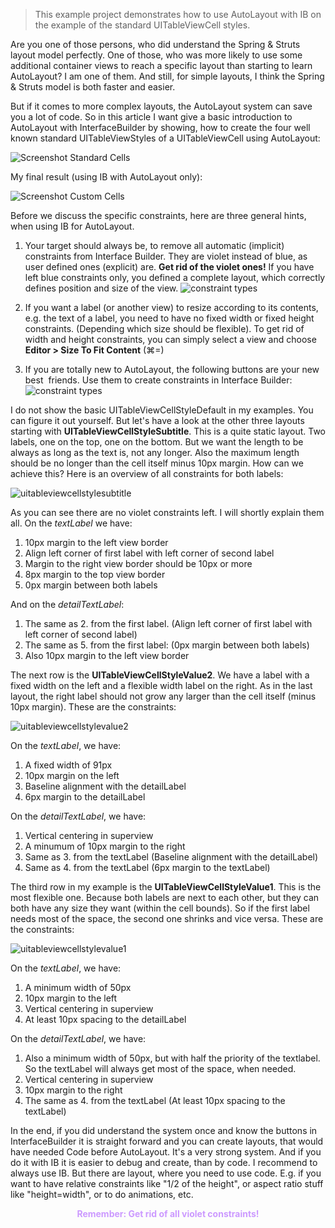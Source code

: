 > This example project demonstrates how to use AutoLayout with IB on the example of the standard UITableViewCell styles.

Are you one of those persons, who did understand the Spring & Struts layout model perfectly. One of those, who was more likely to use some additional container views to reach a specific layout than starting to learn AutoLayout? I am one of them. And still, for simple layouts, I think the Spring & Struts model is both faster and easier.

But if it comes to more complex layouts, the AutoLayout system can save you a lot of code. So in this article I want give a basic introduction to AutoLayout with InterfaceBuilder by showing, how to create the four well known standard UITableViewStyles of a UITableViewCell using AutoLayout:

![Screenshot Standard Cells](assets/screen_standard.png "Screenshot Standard Cells")

My final result (using IB with AutoLayout only):

![Screenshot Custom Cells](assets/screen_autolayout.png "Screenshot Custom Cells")

Before we discuss the specific constraints, here are three general hints, when using IB for AutoLayout.

1. Your target should always be, to remove all automatic (implicit) constraints from Interface Builder. They are violet instead of blue, as user defined ones (explicit) are. **Get rid of the violet ones!** If you have left blue constraints only, you defined a complete layout, which correctly defines position and size of the view. ![constraint types](assets/editorvsuser.jpg "constraint types")

1. If you want a label (or another view) to resize according to its contents, e.g. the text of a label, you need to have no fixed width or fixed height constraints. (Depending which size should be flexible). To get rid of width and height constraints, you can simply select a view and choose **Editor > Size To Fit Content** (⌘=)

1. If you are totally new to AutoLayout, the following buttons are your new best  friends. Use them to create constraints in Interface Builder:  
 ![constraint types](assets/autolayoutcontrols.png "constraint types")

I do not show the basic UITableViewCellStyleDefault in my examples. You can figure it out yourself. But let's have a look at the other three layouts starting with **UITableViewCellStyleSubtitle**. This is a quite static layout. Two labels, one on the top, one on the bottom. But we want the length to be always as long as the text is, not any longer. Also the maximum length should be no longer than the cell itself minus 10px margin. How can we achieve this? Here is an overview of all constraints for both labels:

![uitableviewcellstylesubtitle](assets/uitableviewcellstylesubtitle.jpg "uitableviewcellstylesubtitle")

As you can see there are no violet constraints left. I will shortly explain them all. On the *textLabel* we have:

1. 10px margin to the left view border
1. Align left corner of first label with left corner of second label
1. Margin to the right view border should be 10px or more
1. 8px margin to the top view border
1. 0px margin between both labels

And on the *detailTextLabel*:

1. The same as 2. from the first label. (Align left corner of first label with left corner of second label)
1. The same as 5. from the first label: (0px margin between both labels)
1. Also 10px margin to the left view border

The next row is the **UITableViewCellStyleValue2**. We have a label with a fixed width on the left and a flexible width label on the right. As in the last layout, the right label should not grow any larger than the cell itself (minus 10px margin). These are the constraints:

![uitableviewcellstylevalue2](assets/uitableviewcellstylevalue2.jpg "uitableviewcellstylevalue2")

On the *textLabel*, we have:

1. A fixed width of 91px
1. 10px margin on the left
1. Baseline alignment with the detailLabel
1. 6px margin to the detailLabel

On the *detailTextLabel*, we have:

1. Vertical centering in superview
1. A minumum of 10px margin to the right
1. Same as 3. from the textLabel (Baseline alignment with the detailLabel)
1. Same as 4. from the textLabel (6px margin to the textLabel)

The third row in my example is the **UITableViewCellStyleValue1**. This is the most flexible one. Because both labels are next to each other, but they can both have any size they want (within the cell bounds). So if the first label needs most of the space, the second one shrinks and vice versa. These are the constraints:

![uitableviewcellstylevalue1](assets/uitableviewcellstylevalue1.jpg "uitableviewcellstylevalue1")

On the *textLabel*, we have:

1. A minimum width of 50px
1. 10px margin to the left
1. Vertical centering in superview
1. At least 10px spacing to the detailLabel

On the *detailTextLabel*, we have:

1. Also a minimum width of 50px, but with half the priority of the textlabel. So the textLabel will always get most of the space, when needed.
1. Vertical centering in superview
1. 10px margin to the right
1. The same as 4. from the textLabel (At least 10px spacing to the textLabel)

In the end, if you did understand the system once and know the buttons in InterfaceBuilder it is straight forward and you can create layouts, that would have needed Code before AutoLayout. It's a very strong system. And if you do it with IB it is easier to debug and create, than by code. I recommend to always use IB. But there are layout, where you need to use code. E.g. if you want to have relative constraints like "1/2 of the height", or aspect ratio stuff like "height=width", or to do animations, etc.

**<p style="text-align: center; color: #cc99ff;">Remember: Get rid of all violet constraints!</p>**